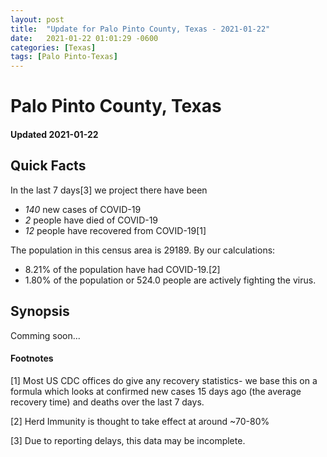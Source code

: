 ```yaml
---
layout: post
title:  "Update for Palo Pinto County, Texas - 2021-01-22"
date:   2021-01-22 01:01:29 -0600
categories: [Texas]
tags: [Palo Pinto-Texas]
---
```


# Palo Pinto County, Texas
#### Updated 2021-01-22

## Quick Facts

In the last 7 days[3] we project there have been
- *140* new cases of COVID-19
- *2* people have died of COVID-19
- *12* people have recovered from COVID-19[1]

The population in this census area is 29189. By our calculations:
- 8.21% of the population have had COVID-19.[2]
- 1.80% of the population or 524.0 people are actively fighting the virus.

## Synopsis

Comming soon...


#### Footnotes

[1] Most US CDC offices do give any recovery statistics- we base this on a formula which looks at confirmed new cases
15 days ago (the average recovery time) and deaths over the last 7 days.

[2] Herd Immunity is thought to take effect at around ~70-80%

[3] Due to reporting delays, this data may be incomplete.
 
    